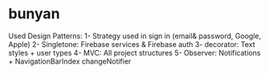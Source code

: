# bunyan

Used Design Patterns:
1- Strategy
    used in sign in (email& password, Google, Apple)
2- Singletone:
    Firebase services & Firebase auth
3- decorator:
    Text styles + user types
4- MVC:
    All project structures 
5- Observer:
    Notifications + NavigationBarIndex changeNotifier
